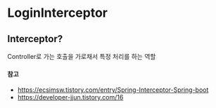 # LoginInterceptor

## Interceptor?
Controller로 가는 호출을 가로채서 특정 처리를 하는 역할


#### 참고
* <https://ecsimsw.tistory.com/entry/Spring-Interceptor-Spring-boot>
* <https://developer-jjun.tistory.com/16>
